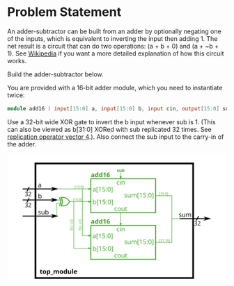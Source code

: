 # Problem Statement

An adder-subtractor can be built from an adder by optionally negating one of the inputs, which is equivalent to inverting the input then adding 1. The net result is a circuit that can do two operations: (a + b + 0) and (a + ~b + 1). See [Wikipedia](https://en.wikipedia.org/wiki/Adder%E2%80%93subtractor) if you want a more detailed explanation of how this circuit works.

Build the adder-subtractor below.

You are provided with a 16-bit adder module, which you need to instantiate twice:

```verilog
module add16 ( input[15:0] a, input[15:0] b, input cin, output[15:0] sum, output cout );
```

Use a 32-bit wide XOR gate to invert the b input whenever sub is 1. (This can also be viewed as b[31:0] XORed with sub replicated 32 times. See [replication operator vector 4]().). Also connect the sub input to the carry-in of the adder.

![alt text](image.png)